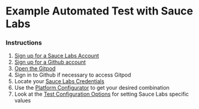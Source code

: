 # Example Automated Test with Sauce Labs

### Instructions

1. [Sign up for a Sauce Labs Account](https://saucelabs.com/sign-up)
2. [Sign up for a Github account](https://github.com/join)
3. [Open the Gitpod](https://gitpod.io/#https://github.com/sauce-examples/ruby-example)
4. Sign in to Github if necessary to access Gitpod
6. Locate your [Sauce Labs Credentials](https://app.saucelabs.com/user-settings)
7. Use the [Platform Configurator](https://wiki.saucelabs.com/display/DOCS/Platform+Configurator#/) to get your desired combination
8. Look at the [Test Configuration Options](https://docs.saucelabs.com/reference/test-configuration/) for setting Sauce Labs specific values 
